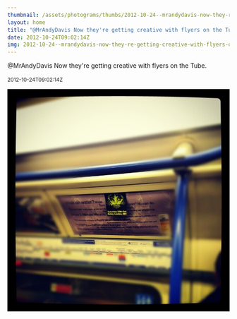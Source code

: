 ```yaml
---
thumbnail: /assets/photograms/thumbs/2012-10-24--mrandydavis-now-they-re-getting-creative-with-flyers-on-the-tube-.jpg
layout: home
title: "@MrAndyDavis Now they're getting creative with flyers on the Tube."
date: 2012-10-24T09:02:14Z
img: 2012-10-24--mrandydavis-now-they-re-getting-creative-with-flyers-on-the-tube-.jpg
---
```


@MrAndyDavis Now they're getting creative with flyers on the Tube.

<small>2012-10-24T09:02:14Z</small>

![@MrAndyDavis Now they're getting creative with flyers on the Tube.](2012-10-24--mrandydavis-now-they-re-getting-creative-with-flyers-on-the-tube-.jpg)
